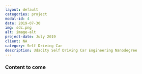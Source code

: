 ```yaml
---
layout: default
categories: project
modal-id: 4
date: 2019-07-30
img: sdc.png
alt: image-alt
project-date: July 2019
client: NA
category: Self Driving Car
description: Udacity Self Driving Car Engineering Nanodegree
---
```


### Content to come
